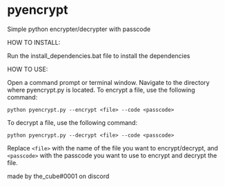 # pyencrypt
Simple python encrypter/decrypter with passcode

HOW TO INSTALL:

Run the install_dependencies.bat file to install the dependencies

HOW TO USE:

Open a command prompt or terminal window.
Navigate to the directory where pyencrypt.py is located.
To encrypt a file, use the following command:

`python pyencrypt.py --encrypt <file> --code <passcode>`

To decrypt a file, use the following command:

`python pyencrypt.py --decrypt <file> --code <passcode>`

Replace `<file>` with the name of the file you want to encrypt/decrypt, and `<passcode>` with the 
passcode you want to use to encrypt and decrypt the file.

made by the_cube#0001 on discord
